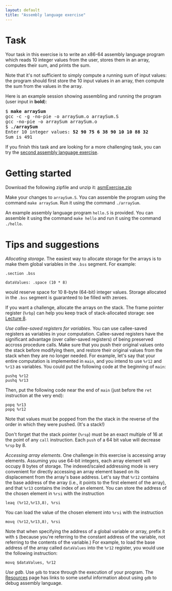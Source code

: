 ```yaml
---
layout: default
title: "Assembly language exercise"
---
```


# Task

Your task in this exercise is to write an x86-64 assembly language program
which reads 10 integer values from the user, stores them in an array,
computes their sum, and prints the sum.

Note that it's not sufficient to simply compute a running sum of input values:
the program should first store the 10 input values in an array, then
compute the sum from the values in the array.

Here is an example session showing assembling and running the program
(user input in **bold**):

<div class="highlighter-rouge"><pre>
$ <b>make arraySum</b>
gcc -c -g -no-pie -o arraySum.o arraySum.S
gcc -no-pie -o arraySum arraySum.o
$ <b>./arraySum</b>
Enter 10 integer values: <b>52 90 75 6 38 90 10 10 88 32</b>
Sum is 491
</pre></div>

If you finish this task and are looking for a more challenging task,
you can try the [second assembly language exercise](assembly2.html).

# Getting started

Download the following zipfile and unzip it: [asmExercise.zip](asmExercise.zip)

Make your changes to `arraySum.S`.  You can assemble the program using the
command `make arraySum`.  Run it using the command `./arraySum`.

An example assembly language program `hello.S` is provided.  You can assemble
it using the command `make hello` and run it using the command `./hello`.

# Tips and suggestions

*Allocating storage*. The easiest way to allocate storage for the arrays is to make them global variables in the `.bss` segment.  For example:

```
.section .bss

dataValues: .space (10 * 8)
```

would reserve space for 10 8-byte (64-bit) integer values.  Storage allocated in the `.bss` segment is guaranteed to be filled with zeroes.

If you want a challenge, allocate the arrays on the stack.  The frame pointer register (`%rbp`) can help you keep track of stack-allocated storage: see [Lecture 8](../lectures/lecture08-public.pdf).

*Use callee-saved registers for variables.* You can use callee-saved registers as variables in your computation.  Callee-saved registers have the significant advantage (over caller-saved registers) of being preserved accross procedure calls.  Make sure that you push their original values onto the stack before modifying them, and restore their original values from the stack when they are no longer needed.  For example, let's say that your entire computation is implemented in `main`, and you intend to use `%r12` and `%r13` as variables.  You could put the following code at the beginning of `main`:

```
pushq %r12
pushq %r13
```

Then, put the following code near the end of `main` (just before the `ret` instruction at the very end):

```
popq %r13
popq %r12
```

Note that values must be popped from the the stack in the reverse of the order in which they were pushed. (It's a stack!)

Don't forget that the stack pointer (`%rsp`) must be an exact multiple of 16 at the point of any `call` instruction.  Each `push` of a 64 bit value will decrease `%rsp` by 8.

*Accessing array elements*. One challenge in this exercise is accessing array elements.  Assuming you use 64-bit integers, each array element will occupy 8 bytes of storage.  The indexed/scaled addressing mode is very convenient for directly accessing an array element based on its displacement from the array's base address.  Let's say that `%r12` contains the base address of the array (i.e., it points to the first element of the array), and that `%r13` contains the index of an element.  You can store the address of the chosen element in `%rsi` with the instruction

```
leaq (%r12,%r13,8), %rsi
```

You can load the value of the chosen element into `%rsi` with the instruction

```
movq (%r12,%r13,8), %rsi
```

Note that when specifying the address of a global variable or array, prefix it with `$` (because you're referring to the constant address of the variable, not referring to the contents of the variable.)  For example, to load the base address of the array called `dataValues` into the `%r12` register, you would use the following instruction:

```
movq $dataValues, %r12
```

*Use gdb*. Use `gdb` to trace through the execution of your program.  The [Resources](../resources.html) page has links to some useful information about using `gdb` to debug assembly language.
